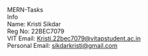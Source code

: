 MERN-Tasks                                                                                                                  
Info                                                                                              
Name: Kristi Sikdar                                                                                                          
Reg No: 22BEC7079                                                                                                                
VIT Email: Kristi.22bec7079@vitapstudent.ac.in                                                                                      
Personal Email: sikdarkristi@gmail.com                                                                                    
